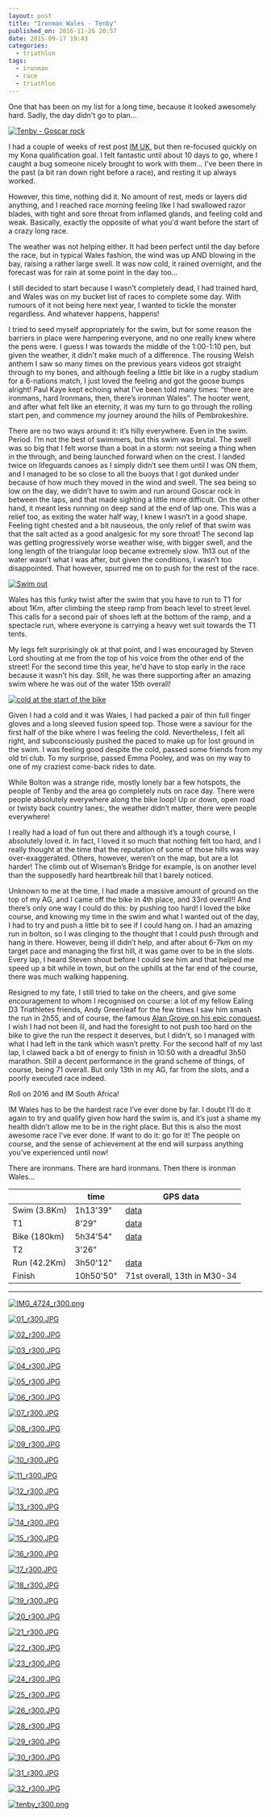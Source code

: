 ```yaml
---
layout: post
title: "Ironman Wales - Tenby"
published_on: 2016-11-26 20:57
date: 2015-09-17 19:43
categories:
  - triathlon
tags:
  - ironman
  - race
  - triathlon
---
```

One that has been on my list for a long time, because it looked awesomely hard. Sadly, the day didn't go to plan...
<p class="attachement"><a href="{{ "IMG_4724.png" | image_path | cdn }}" title="Tenby - Goscar rock" rel="lightbox[ironman-wales-tenby]"><img src="{{ "IMG_4724_r500.png" | image_path | cdn }}" alt="Tenby - Goscar rock" /></a></p>
<!--more-->

I had a couple of weeks of rest post [IM UK](/ironman-uk-bolton), but then re-focused quickly on my Kona qualification goal. I felt fantastic until about 10 days to go, where I caught a bug someone nicely brought to work with them... I've been there in the past (a bit ran down right before a race), and resting it up always worked.

However, this time, nothing did it. No amount of rest, meds or layers did anything, and I reached race morning feeling like I had swallowed razor blades, with tight and sore throat from inflamed glands, and feeling cold and weak. Basically, exactly the opposite of what you'd want before the start of a crazy long race.

The weather was not helping either. It had been perfect until the day before the race, but in typical Wales fashion, the wind was up AND blowing in the bay, raising a rather large swell. It was now cold, it rained overnight, and the forecast was for rain at some point in the day too...

I still decided to start because I wasn’t completely dead, I had trained hard, and Wales was on my bucket list of races to complete some day. With rumours of it not being here next year, I wanted to tickle the monster regardless. And whatever happens, happens!

I tried to seed myself appropriately for the swim, but for some reason the barriers in place were hampering everyone, and no one really knew where the pens were. I guess I was towards the middle of the 1:00-1:10 pen, but given the weather, it didn't make much of a difference.
The rousing Welsh anthem I saw so many times on the previous years videos got straight through to my bones, and although feeling a little bit like in a rugby stadium for a 6-nations match, I just loved the feeling and got the goose bumps alright! Paul Kaye kept echoing what I’ve been told many times: “there are ironmans, hard Ironmans, then, there’s ironman Wales”.
The hooter went, and after what felt like an eternity, it was my turn to go through the rolling start pen, and commence my journey around the hills of Pembrokeshire.

There are no two ways around it: it’s hilly everywhere. Even in the swim. Period. I’m not the best of swimmers, but this swim was brutal. The swell was so big that I felt worse than a boat in a storm: not seeing a thing when in the through, and being launched forward when on the crest. I landed twice on lifeguards canoes as I simply didn’t see them until I was ON them, and I managed to be so close to all the buoys that I got dunked under because of how much they moved in the wind and swell.
The sea being so low on the day, we didn’t have to swim and run around Goscar rock in between the laps, and that made sighting a little more difficult. On the other hand, it meant less running on deep sand at the end of lap one.
This was a relief too, as exiting the water half way, I knew I wasn’t in a good shape. Feeling tight chested and a bit nauseous, the only relief of that swim was that the salt acted as a good analgesic for my sore throat!
The second lap was getting progressively worse weather wise, with bigger swell, and the long length of the triangular loop became extremely slow.
1h13 out of the water wasn’t what I was after, but given the conditions, I wasn’t too disappointed. That however, spurred me on to push for the rest of the race.

<p class="attachement"><a href="{{ "01.JPG" | image_path | cdn }}" title="Swim out" rel="lightbox[ironman-wales-tenby]"><img src="{{ "01_r500.JPG" | image_path | cdn }}" alt="Swim out" /></a></p>

Wales has this funky twist after the swim that you have to run to T1 for about 1Km, after climbing the steep ramp from beach level to street level. This calls for a second pair of shoes left at the bottom of the ramp, and a spectacle run, where everyone is carrying a heavy wet suit towards the T1 tents.

My legs felt surprisingly ok at that point, and I was encouraged by Steven Lord shouting at me from the top of his voice from the other end of the street! For the second time this year, he'd have to stop early in the race because it wasn’t his day. Still, he was there supporting after an amazing swim where he was out of the water 15th overall!

<p class="attachement"><a href="{{ "05.JPG" | image_path | cdn }}" title="cold at the start of the bike" rel="lightbox[ironman-wales-tenby]"><img src="{{ "05_r500.JPG" | image_path | cdn }}" alt="cold at the start of the bike" /></a></p>

Given I had a cold and it was Wales, I had packed a pair of thin full finger gloves and a long sleeved fusion speed top. Those were a saviour for the first half of the bike where I was feeling the cold. Nevertheless, I felt all right, and subconsciously pushed the paced to make up for lost ground in the swim. I was feeling good despite the cold, passed some friends from my old tri club. To my surprise, passed Emma Pooley, and was on my way to one of my craziest come-back rides to date.

While Bolton was a strange ride, mostly lonely bar a few hotspots, the people of Tenby and the area go completely nuts on race day. There were people absolutely everywhere along the bike loop! Up or down, open road or twisty back country lanes:, the weather didn’t matter,  there were people everywhere!

I really had a load of fun out there and although it’s a tough course, I absolutely loved it. In fact, I loved it so much that nothing felt too hard, and I really thought at the time that the reputation of some of those hills was way over-exaggerated. Others, however, weren’t on the map, but are a lot harder! The climb out of Wiseman’s Bridge for example, is on another level than the supposedly hard heartbreak hill that I barely noticed.

Unknown to me at the time, I had made a massive amount of ground on the top of my AG, and I came off the bike in 4th place, and 33rd overall!! And there’s only one way I could do this: by pushing too hard! I loved the bike course, and knowing my time in the swim and what I wanted out of the day, I had to try and push a little bit to see if I could hang on. I had an amazing run in bolton, so I was clinging to the thought that I could push through and hang in there.
However, being ill didn’t help, and after about 6-7km on my target pace and managing the first hill, it was game over to be in the slots. Every lap, I heard Steven shout before I could see him and that helped me speed up a bit while in town, but on the uphills at the far end of the course, there was much walking happening.

Resigned to my fate, I still tried to take on the cheers, and give some encouragement to whom I recognised on course: a lot of my fellow Ealing D3 Triathletes friends, Andy Greenleaf for the few times I saw him smash the run in 2h55, and of course, the famous [Alan Grove on his epic conquest](http://blacklinelondon.com/ironman-wales-report/).
I wish I had not been ill, and had the foresight to not push too hard on the bike to give the run the respect it deserves, but I didn’t, so I managed with what I had left in the tank which wasn’t pretty.
For the second half of my last lap, I clawed back a bit of energy to finish in 10:50 with a dreadful 3h50 marathon.
Still a decent performance in the grand scheme of things, of course, being 71 overall. But only 13th in my AG, far from the slots, and a poorly executed race indeed.

Roll on 2016 and IM South Africa!

IM Wales has to be the hardest race I’ve ever done by far. I doubt I’ll do it again to try and qualify given how hard the swim is, and it’s just a shame my health didn’t allow me to be in the right place. But this is also the most awesome race I’ve ever done. If want to do it: go for it! The people on course, and the sense of achievement at the end will surpass anything you’ve experienced until now!

There are ironmans. There are hard ironmans. Then there is ironman Wales…

<div class="table_container">
    <table>
        <thead>
            <tr>
                <th></th>
                <th>time</th>
                <th>GPS data</th>
            </tr>
        </thead>
        <tbody>
            <tr>
                <td>Swim (3.8Km)</td>
                <td>1h13'39"</td>
                <td><a title="swim data" href="https://connect.garmin.com/modern/activity/898718055/1">data</a></td>
            </tr>
            <tr>
                <td>T1</td>
                <td>8'29"</td>
                <td><a title="T1 data" href="https://connect.garmin.com/modern/activity/898718055/2">data</a></td>
            </tr>
            <tr>
                <td>Bike (180km)</td>
                <td>5h34'54"</td>
                <td><a title="bike data" href="https://connect.garmin.com/modern/activity/898747893/3">data</a></td>
            </tr>
            <tr>
                <td>T2</td>
                <td>3'26"</td>
                <td></td>
            </tr>
            <tr>
                <td>Run (42.2Km)</td>
                <td>3h50'12"</td>
                <td><a title="run data" href="https://connect.garmin.com/modern/activity/898747893/5">data</a></td>
            </tr>
            <tr>
                <td>Finish</td>
                <td>10h50'50"</td>
                <td>71st overall, 13th in M30-34</td>
            </tr>
        </tbody>
    </table>
</div>

--------
<div class="gallery">
    <dl class="gallery-item">
        <dt class="gallery-icon attachement">
            <a href="{{ "IMG_4724.png" | image_path | cdn }}" title="IMG_4724_r300.png" rel="lightbox[ironman-wales-tenby]"><img src="{{ "IMG_4724_r300.png" | image_path | cdn }}" alt="IMG_4724_r300.png" /></a>
        </dt>
    </dl>
    <dl class="gallery-item">
        <dt class="gallery-icon attachement">
            <a href="{{ "01.JPG" | image_path | cdn }}" title="01_r300.JPG" rel="lightbox[ironman-wales-tenby]"><img src="{{ "01_r300.JPG" | image_path | cdn }}" alt="01_r300.JPG" /></a>
        </dt>
    </dl>
    <dl class="gallery-item">
        <dt class="gallery-icon attachement">
            <a href="{{ "02.JPG" | image_path | cdn }}" title="02_r300.JPG" rel="lightbox[ironman-wales-tenby]"><img src="{{ "02_r300.JPG" | image_path | cdn }}" alt="02_r300.JPG" /></a>
        </dt>
    </dl>
    <dl class="gallery-item">
        <dt class="gallery-icon attachement">
            <a href="{{ "03.JPG" | image_path | cdn }}" title="03_r300.JPG" rel="lightbox[ironman-wales-tenby]"><img src="{{ "03_r300.JPG" | image_path | cdn }}" alt="03_r300.JPG" /></a>
        </dt>
    </dl>
    <dl class="gallery-item">
        <dt class="gallery-icon attachement">
            <a href="{{ "04.JPG" | image_path | cdn }}" title="04_r300.JPG" rel="lightbox[ironman-wales-tenby]"><img src="{{ "04_r300.JPG" | image_path | cdn }}" alt="04_r300.JPG" /></a>
        </dt>
    </dl>
    <dl class="gallery-item">
        <dt class="gallery-icon attachement">
            <a href="{{ "05.JPG" | image_path | cdn }}" title="05_r300.JPG" rel="lightbox[ironman-wales-tenby]"><img src="{{ "05_r300.JPG" | image_path | cdn }}" alt="05_r300.JPG" /></a>
        </dt>
    </dl>
    <dl class="gallery-item">
        <dt class="gallery-icon attachement">
            <a href="{{ "06.JPG" | image_path | cdn }}" title="06_r300.JPG" rel="lightbox[ironman-wales-tenby]"><img src="{{ "06_r300.JPG" | image_path | cdn }}" alt="06_r300.JPG" /></a>
        </dt>
    </dl>
    <dl class="gallery-item">
        <dt class="gallery-icon attachement">
            <a href="{{ "07.JPG" | image_path | cdn }}" title="07_r300.JPG" rel="lightbox[ironman-wales-tenby]"><img src="{{ "07_r300.JPG" | image_path | cdn }}" alt="07_r300.JPG" /></a>
        </dt>
    </dl>
    <dl class="gallery-item">
        <dt class="gallery-icon attachement">
            <a href="{{ "08.JPG" | image_path | cdn }}" title="08_r300.JPG" rel="lightbox[ironman-wales-tenby]"><img src="{{ "08_r300.JPG" | image_path | cdn }}" alt="08_r300.JPG" /></a>
        </dt>
    </dl>
    <dl class="gallery-item">
        <dt class="gallery-icon attachement">
            <a href="{{ "09.JPG" | image_path | cdn }}" title="09_r300.JPG" rel="lightbox[ironman-wales-tenby]"><img src="{{ "09_r300.JPG" | image_path | cdn }}" alt="09_r300.JPG" /></a>
        </dt>
    </dl>
    <dl class="gallery-item">
        <dt class="gallery-icon attachement">
            <a href="{{ "10.JPG" | image_path | cdn }}" title="10_r300.JPG" rel="lightbox[ironman-wales-tenby]"><img src="{{ "10_r300.JPG" | image_path | cdn }}" alt="10_r300.JPG" /></a>
        </dt>
    </dl>
    <dl class="gallery-item">
        <dt class="gallery-icon attachement">
            <a href="{{ "11.JPG" | image_path | cdn }}" title="11_r300.JPG" rel="lightbox[ironman-wales-tenby]"><img src="{{ "11_r300.JPG" | image_path | cdn }}" alt="11_r300.JPG" /></a>
        </dt>
    </dl>
    <dl class="gallery-item">
        <dt class="gallery-icon attachement">
            <a href="{{ "12.JPG" | image_path | cdn }}" title="12_r300.JPG" rel="lightbox[ironman-wales-tenby]"><img src="{{ "12_r300.JPG" | image_path | cdn }}" alt="12_r300.JPG" /></a>
        </dt>
    </dl>
    <dl class="gallery-item">
        <dt class="gallery-icon attachement">
            <a href="{{ "13.JPG" | image_path | cdn }}" title="13_r300.JPG" rel="lightbox[ironman-wales-tenby]"><img src="{{ "13_r300.JPG" | image_path | cdn }}" alt="13_r300.JPG" /></a>
        </dt>
    </dl>
    <dl class="gallery-item">
        <dt class="gallery-icon attachement">
            <a href="{{ "14.JPG" | image_path | cdn }}" title="14_r300.JPG" rel="lightbox[ironman-wales-tenby]"><img src="{{ "14_r300.JPG" | image_path | cdn }}" alt="14_r300.JPG" /></a>
        </dt>
    </dl>
    <dl class="gallery-item">
        <dt class="gallery-icon attachement">
            <a href="{{ "15.JPG" | image_path | cdn }}" title="15_r300.JPG" rel="lightbox[ironman-wales-tenby]"><img src="{{ "15_r300.JPG" | image_path | cdn }}" alt="15_r300.JPG" /></a>
        </dt>
    </dl>
    <dl class="gallery-item">
        <dt class="gallery-icon attachement">
            <a href="{{ "16.JPG" | image_path | cdn }}" title="16_r300.JPG" rel="lightbox[ironman-wales-tenby]"><img src="{{ "16_r300.JPG" | image_path | cdn }}" alt="16_r300.JPG" /></a>
        </dt>
    </dl>
    <dl class="gallery-item">
        <dt class="gallery-icon attachement">
            <a href="{{ "17.JPG" | image_path | cdn }}" title="17_r300.JPG" rel="lightbox[ironman-wales-tenby]"><img src="{{ "17_r300.JPG" | image_path | cdn }}" alt="17_r300.JPG" /></a>
        </dt>
    </dl>
    <dl class="gallery-item">
        <dt class="gallery-icon attachement">
            <a href="{{ "18.JPG" | image_path | cdn }}" title="18_r300.JPG" rel="lightbox[ironman-wales-tenby]"><img src="{{ "18_r300.JPG" | image_path | cdn }}" alt="18_r300.JPG" /></a>
        </dt>
    </dl>
    <dl class="gallery-item">
        <dt class="gallery-icon attachement">
            <a href="{{ "19.JPG" | image_path | cdn }}" title="19_r300.JPG" rel="lightbox[ironman-wales-tenby]"><img src="{{ "19_r300.JPG" | image_path | cdn }}" alt="19_r300.JPG" /></a>
        </dt>
    </dl>
    <dl class="gallery-item">
        <dt class="gallery-icon attachement">
            <a href="{{ "20.JPG" | image_path | cdn }}" title="20_r300.JPG" rel="lightbox[ironman-wales-tenby]"><img src="{{ "20_r300.JPG" | image_path | cdn }}" alt="20_r300.JPG" /></a>
        </dt>
    </dl>
    <dl class="gallery-item">
        <dt class="gallery-icon attachement">
            <a href="{{ "21.JPG" | image_path | cdn }}" title="21_r300.JPG" rel="lightbox[ironman-wales-tenby]"><img src="{{ "21_r300.JPG" | image_path | cdn }}" alt="21_r300.JPG" /></a>
        </dt>
    </dl>
    <dl class="gallery-item">
        <dt class="gallery-icon attachement">
            <a href="{{ "22.JPG" | image_path | cdn }}" title="22_r300.JPG" rel="lightbox[ironman-wales-tenby]"><img src="{{ "22_r300.JPG" | image_path | cdn }}" alt="22_r300.JPG" /></a>
        </dt>
    </dl>
    <dl class="gallery-item">
        <dt class="gallery-icon attachement">
            <a href="{{ "23.JPG" | image_path | cdn }}" title="23_r300.JPG" rel="lightbox[ironman-wales-tenby]"><img src="{{ "23_r300.JPG" | image_path | cdn }}" alt="23_r300.JPG" /></a>
        </dt>
    </dl>
    <dl class="gallery-item">
        <dt class="gallery-icon attachement">
            <a href="{{ "24.JPG" | image_path | cdn }}" title="24_r300.JPG" rel="lightbox[ironman-wales-tenby]"><img src="{{ "24_r300.JPG" | image_path | cdn }}" alt="24_r300.JPG" /></a>
        </dt>
    </dl>
    <dl class="gallery-item">
        <dt class="gallery-icon attachement">
            <a href="{{ "25.JPG" | image_path | cdn }}" title="25_r300.JPG" rel="lightbox[ironman-wales-tenby]"><img src="{{ "25_r300.JPG" | image_path | cdn }}" alt="25_r300.JPG" /></a>
        </dt>
    </dl>
    <dl class="gallery-item">
        <dt class="gallery-icon attachement">
            <a href="{{ "26.JPG" | image_path | cdn }}" title="26_r300.JPG" rel="lightbox[ironman-wales-tenby]"><img src="{{ "26_r300.JPG" | image_path | cdn }}" alt="26_r300.JPG" /></a>
        </dt>
    </dl>
    <dl class="gallery-item">
        <dt class="gallery-icon attachement">
            <a href="{{ "28.JPG" | image_path | cdn }}" title="28_r300.JPG" rel="lightbox[ironman-wales-tenby]"><img src="{{ "28_r300.JPG" | image_path | cdn }}" alt="28_r300.JPG" /></a>
        </dt>
    </dl>
    <dl class="gallery-item">
        <dt class="gallery-icon attachement">
            <a href="{{ "29.JPG" | image_path | cdn }}" title="29_r300.JPG" rel="lightbox[ironman-wales-tenby]"><img src="{{ "29_r300.JPG" | image_path | cdn }}" alt="29_r300.JPG" /></a>
        </dt>
    </dl>
    <dl class="gallery-item">
        <dt class="gallery-icon attachement">
            <a href="{{ "30.JPG" | image_path | cdn }}" title="30_r300.JPG" rel="lightbox[ironman-wales-tenby]"><img src="{{ "30_r300.JPG" | image_path | cdn }}" alt="30_r300.JPG" /></a>
        </dt>
    </dl>
    <dl class="gallery-item">
        <dt class="gallery-icon attachement">
            <a href="{{ "31.JPG" | image_path | cdn }}" title="31_r300.JPG" rel="lightbox[ironman-wales-tenby]"><img src="{{ "31_r300.JPG" | image_path | cdn }}" alt="31_r300.JPG" /></a>
        </dt>
    </dl>
    <dl class="gallery-item">
        <dt class="gallery-icon attachement">
            <a href="{{ "32.JPG" | image_path | cdn }}" title="32_r300.JPG" rel="lightbox[ironman-wales-tenby]"><img src="{{ "32_r300.JPG" | image_path | cdn }}" alt="32_r300.JPG" /></a>
        </dt>
    </dl>
    <dl class="gallery-item">
        <dt class="gallery-icon attachement">
            <a href="{{ "tenby.png" | image_path | cdn }}" title="tenby_r300.png" rel="lightbox[ironman-wales-tenby]"><img src="{{ "tenby_r300.png" | image_path | cdn }}" alt="tenby_r300.png" /></a>
        </dt>
    </dl>
</div>
